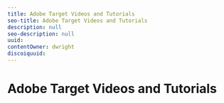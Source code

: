 ```yaml
---
title: Adobe Target Videos and Tutorials
seo-title: Adobe Target Videos and Tutorials
description: null
seo-description: null
uuid:
contentOwner: dwright
discoiquuid:
---
```


# Adobe Target Videos and Tutorials